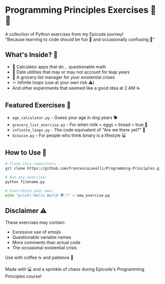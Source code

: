 # Programming Principles Exercises 🐍✨

A collection of Python exercises from my Epicode journey!  
"Because learning to code should be fun 🎯 and occasionally confusing 🤯"

## What's Inside? 🧐

- 🧮 Calculator apps that do... questionable math
- 📅 Date utilities that may or may not account for leap years
- 🛒 A grocery list manager for your existential crises
- ♾️ Infinite loops (use at your own risk ⚠️)
- And other experiments that seemed like a good idea at 2 AM ☕

## Featured Exercises 🌟

- `age_calculator.py` - Guess your age in dog years 🐕
- `grocery_list_exercise.py` - For when milk = eggs = bread = true 🥛
- `infinite_loops.py` - The code equivalent of "Are we there yet?" 🔁
- `bitwise.py` - For people who think binary is a lifestyle 💻

## How to Use 🚀

```bash
# Clone this repository
git clone https://github.com/FrancescoLavelli/Programming-Principles.git

# Run any exercise:
python filename.py

# Contribute your own:
echo "print('Hello World 🌍')" > new_exercise.py
```

## Disclaimer ⚠️

These exercises may contain:

- Excessive use of emojis
- Questionable variable names
- More comments than actual code
- The occasional existential crisis

Use with coffee ☕ and patience 🧘

Made with 💻 and a sprinkle of chaos during Epicode's Programming Principles course!
